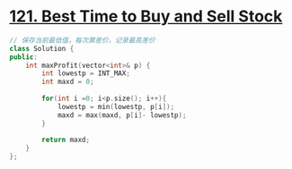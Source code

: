 # [121. Best Time to Buy and Sell Stock](https://leetcode.com/problems/best-time-to-buy-and-sell-stock/)

```C++
// 保存当前最低值，每次算差价，记录最高差价
class Solution {
public:
    int maxProfit(vector<int>& p) {
        int lowestp = INT_MAX;
        int maxd = 0;
        
        for(int i =0; i<p.size(); i++){
            lowestp = min(lowestp, p[i]);
            maxd = max(maxd, p[i]- lowestp);
        }
        
        return maxd;
    }
};
```

